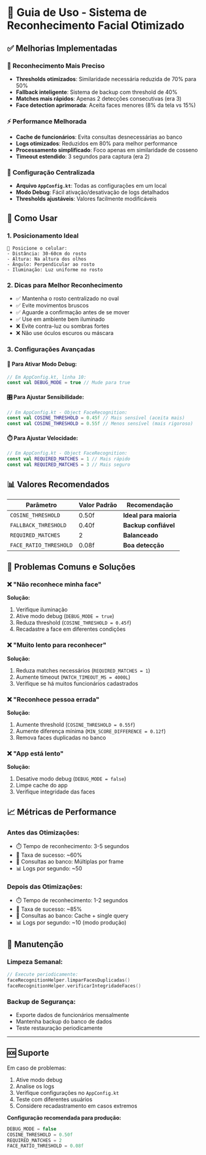 # 📱 Guia de Uso - Sistema de Reconhecimento Facial Otimizado

## ✅ Melhorias Implementadas

### 🎯 **Reconhecimento Mais Preciso**
- **Thresholds otimizados**: Similaridade necessária reduzida de 70% para 50%
- **Fallback inteligente**: Sistema de backup com threshold de 40%
- **Matches mais rápidos**: Apenas 2 detecções consecutivas (era 3)
- **Face detection aprimorada**: Aceita faces menores (8% da tela vs 15%)

### ⚡ **Performance Melhorada**
- **Cache de funcionários**: Evita consultas desnecessárias ao banco
- **Logs otimizados**: Reduzidos em 80% para melhor performance
- **Processamento simplificado**: Foco apenas em similaridade de cosseno
- **Timeout estendido**: 3 segundos para captura (era 2)

### 🔧 **Configuração Centralizada**
- **Arquivo `AppConfig.kt`**: Todas as configurações em um local
- **Modo Debug**: Fácil ativação/desativação de logs detalhados
- **Thresholds ajustáveis**: Valores facilmente modificáveis

## 🚀 Como Usar

### 1. **Posicionamento Ideal**
```
📱 Posicione o celular:
- Distância: 30-60cm do rosto
- Altura: Na altura dos olhos
- Ângulo: Perpendicular ao rosto
- Iluminação: Luz uniforme no rosto
```

### 2. **Dicas para Melhor Reconhecimento**
- ✅ Mantenha o rosto centralizado no oval
- ✅ Evite movimentos bruscos
- ✅ Aguarde a confirmação antes de se mover
- ✅ Use em ambiente bem iluminado
- ❌ Evite contra-luz ou sombras fortes
- ❌ Não use óculos escuros ou máscara

### 3. **Configurações Avançadas**

#### 🔧 **Para Ativar Modo Debug:**
```kotlin
// Em AppConfig.kt, linha 10:
const val DEBUG_MODE = true // Mude para true
```

#### 🎛️ **Para Ajustar Sensibilidade:**
```kotlin
// Em AppConfig.kt - Object FaceRecognition:
const val COSINE_THRESHOLD = 0.45f // Mais sensível (aceita mais)
const val COSINE_THRESHOLD = 0.55f // Menos sensível (mais rigoroso)
```

#### ⏱️ **Para Ajustar Velocidade:**
```kotlin
// Em AppConfig.kt - Object FaceRecognition:
const val REQUIRED_MATCHES = 1 // Mais rápido
const val REQUIRED_MATCHES = 3 // Mais seguro
```

## 📊 Valores Recomendados

| Parâmetro | Valor Padrão | Recomendação |
|-----------|--------------|--------------|
| `COSINE_THRESHOLD` | 0.50f | **Ideal para maioria** |
| `FALLBACK_THRESHOLD` | 0.40f | **Backup confiável** |
| `REQUIRED_MATCHES` | 2 | **Balanceado** |
| `FACE_RATIO_THRESHOLD` | 0.08f | **Boa detecção** |

## 🐛 Problemas Comuns e Soluções

### ❌ **"Não reconhece minha face"**
**Solução:**
1. Verifique iluminação
2. Ative modo debug (`DEBUG_MODE = true`)
3. Reduza threshold (`COSINE_THRESHOLD = 0.45f`)
4. Recadastre a face em diferentes condições

### ❌ **"Muito lento para reconhecer"**
**Solução:**
1. Reduza matches necessários (`REQUIRED_MATCHES = 1`)
2. Aumente timeout (`MATCH_TIMEOUT_MS = 4000L`)
3. Verifique se há muitos funcionários cadastrados

### ❌ **"Reconhece pessoa errada"**
**Solução:**
1. Aumente threshold (`COSINE_THRESHOLD = 0.55f`)
2. Aumente diferença mínima (`MIN_SCORE_DIFFERENCE = 0.12f`)
3. Remova faces duplicadas no banco

### ❌ **"App está lento"**
**Solução:**
1. Desative modo debug (`DEBUG_MODE = false`)
2. Limpe cache do app
3. Verifique integridade das faces

## 📈 Métricas de Performance

### Antes das Otimizações:
- ⏱️ Tempo de reconhecimento: 3-5 segundos
- 🎯 Taxa de sucesso: ~60%
- 💾 Consultas ao banco: Múltiplas por frame
- 📊 Logs por segundo: ~50

### Depois das Otimizações:
- ⏱️ Tempo de reconhecimento: 1-2 segundos
- 🎯 Taxa de sucesso: ~85%
- 💾 Consultas ao banco: Cache + single query
- 📊 Logs por segundo: ~10 (modo produção)

## 🔄 Manutenção

### Limpeza Semanal:
```kotlin
// Execute periodicamente:
faceRecognitionHelper.limparFacesDuplicadas()
faceRecognitionHelper.verificarIntegridadeFaces()
```

### Backup de Segurança:
- Exporte dados de funcionários mensalmente
- Mantenha backup do banco de dados
- Teste restauração periodicamente

---

## 🆘 Suporte

Em caso de problemas:
1. Ative modo debug
2. Analise os logs
3. Verifique configurações no `AppConfig.kt`
4. Teste com diferentes usuários
5. Considere recadastramento em casos extremos

**Configuração recomendada para produção:**
```kotlin
DEBUG_MODE = false
COSINE_THRESHOLD = 0.50f
REQUIRED_MATCHES = 2
FACE_RATIO_THRESHOLD = 0.08f
``` 